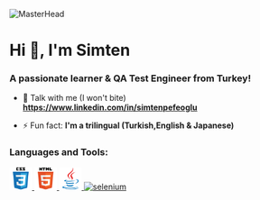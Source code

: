  ![MasterHead](https://media2.giphy.com/media/KTyJ3VPxkbDKU/giphy.gif?cid=790b76114eba75a24b347047bfc8867d3b7a88eb2161d556&rid=giphy.gif&ct=g)

<h1 align="left">Hi 👋, I'm Simten</h1>
<h3 align="left">A passionate learner & QA Test Engineer from Turkey!</h3>



- 💬 Talk with me (I won't bite) **https://www.linkedin.com/in/simtenpefeoglu**

- ⚡ Fun fact: **I'm a trilingual (Turkish,English & Japanese)**


<p align="left">
</p>

<h3 align="left">Languages and Tools:</h3>
<p align="left"> <a href="https://www.w3schools.com/css/" target="_blank" rel="noreferrer"> <img src="https://raw.githubusercontent.com/devicons/devicon/master/icons/css3/css3-original-wordmark.svg" alt="css3" width="40" height="40"/> </a> <a href="https://www.w3.org/html/" target="_blank" rel="noreferrer"> <img src="https://raw.githubusercontent.com/devicons/devicon/master/icons/html5/html5-original-wordmark.svg" alt="html5" width="40" height="40"/> </a> <a href="https://www.java.com" target="_blank" rel="noreferrer"> <img src="https://raw.githubusercontent.com/devicons/devicon/master/icons/java/java-original.svg" alt="java" width="40" height="40"/> </a> <a href="https://www.selenium.dev" target="_blank" rel="noreferrer"> <img src="https://raw.githubusercontent.com/detain/svg-logos/780f25886640cef088af994181646db2f6b1a3f8/svg/selenium-logo.svg" alt="selenium" width="40" height="40"/> </a> </p>
